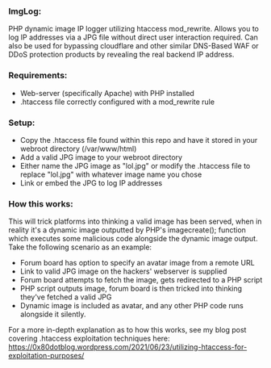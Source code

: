 ### ImgLog:
PHP dynamic image IP logger utilizing htaccess mod_rewrite. Allows you to log IP addresses via a JPG file without direct user interaction required. Can also be used for bypassing cloudflare and other similar DNS-Based WAF or DDoS protection products by revealing the real backend IP address.


### Requirements:
- Web-server (specifically Apache) with PHP installed
- .htaccess file correctly configured with a mod_rewrite rule


### Setup:
- Copy the .htaccess file found within this repo and have it stored in your webroot directory (/var/www/html)
- Add a valid JPG image to your webroot directory
- Either name the JPG image as "lol.jpg" or modify the .htaccess file to replace "lol.jpg" with whatever image name you chose
- Link or embed the JPG to log IP addresses


### How this works:
This will trick platforms into thinking a valid image has been served, when in reality it's a dynamic image outputted by PHP's imagecreate(); function which executes some malicious code alongside the dynamic image output. Take the following scenario as an example:

- Forum board has option to specify an avatar image from a remote URL
- Link to valid JPG image on the hackers' webserver is supplied
- Forum board attempts to fetch the image, gets redirected to a PHP script
- PHP script outputs image, forum board is then tricked into thinking they've fetched a valid JPG
- Dynamic image is included as avatar, and any other PHP code runs alongside it silently.

For a more in-depth explanation as to how this works, see my blog post covering .htaccess exploitation techniques here: https://0x80dotblog.wordpress.com/2021/06/23/utilizing-htaccess-for-exploitation-purposes/
